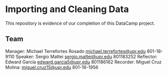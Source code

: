 # Importing and Cleaning Data
This repository is evidence of our completion of this DataCamp project.

## Team
Manager: Michael Terrefortes Rosado michael.terrefortes@upr.edu 801-18-9110
Speaker: Sergio Mattei sergio.mattei@upr.edu 801183252
Reflector: Edward García edward.garcia5@upr.edu 801186162
Recorder: Miguel Cruz Molina: miguel.cruz15@upr.edu 801-16-1956
